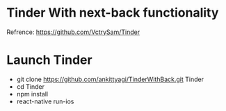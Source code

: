# Tinder With next-back functionality

Refrence: https://github.com/VctrySam/Tinder

# Launch Tinder
- git clone https://github.com/ankittyagi/TinderWithBack.git Tinder
- cd Tinder
- npm install
- react-native run-ios
